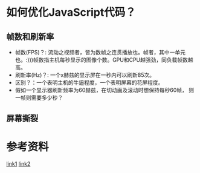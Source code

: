 # 如何优化JavaScript代码？

## 帧数和刷新率
- 帧数(FPS)？: 流动之视频者，皆为数帧之连贯播放也。帧者，其中一单元也。:)))帧数指主机每秒显示的图像个数。GPU和CPU越强劲，同负载帧数越高。
- 刷新率(Hz)？: 一个x赫兹的显示屏在一秒内可以刷新85次。
- 区别？：一个表明主机的牛逼程度，一个表明屏幕的花屏程度。 
- 假如一个显示器刷新频率为60赫兹，在切动画及滚动时想保持每秒60帧， 则一帧则需要多少秒？

## 屏幕撕裂


# 参考资料
[link1](https://www.avadirect.com/blog/frame-rate-fps-vs-hz-refresh-rate/)
[link2](https://www.sitepoint.com/javascript-performance-optimization-tips-an-overview/)